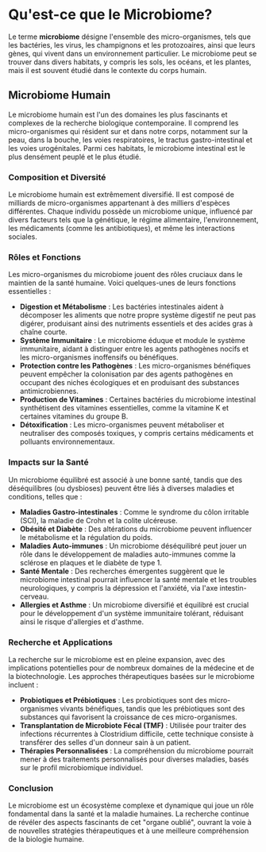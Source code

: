 # Qu'est-ce que le Microbiome?

Le terme **microbiome** désigne l'ensemble des micro-organismes, tels que les bactéries, les virus, les champignons et les protozoaires, ainsi que leurs gènes, qui vivent dans un environnement particulier. Le microbiome peut se trouver dans divers habitats, y compris les sols, les océans, et les plantes, mais il est souvent étudié dans le contexte du corps humain.

## Microbiome Humain

Le microbiome humain est l'un des domaines les plus fascinants et complexes de la recherche biologique contemporaine. Il comprend les micro-organismes qui résident sur et dans notre corps, notamment sur la peau, dans la bouche, les voies respiratoires, le tractus gastro-intestinal et les voies urogénitales. Parmi ces habitats, le microbiome intestinal est le plus densément peuplé et le plus étudié.

### Composition et Diversité

Le microbiome humain est extrêmement diversifié. Il est composé de milliards de micro-organismes appartenant à des milliers d'espèces différentes. Chaque individu possède un microbiome unique, influencé par divers facteurs tels que la génétique, le régime alimentaire, l'environnement, les médicaments (comme les antibiotiques), et même les interactions sociales.

### Rôles et Fonctions

Les micro-organismes du microbiome jouent des rôles cruciaux dans le maintien de la santé humaine. Voici quelques-unes de leurs fonctions essentielles :

- **Digestion et Métabolisme** : Les bactéries intestinales aident à décomposer les aliments que notre propre système digestif ne peut pas digérer, produisant ainsi des nutriments essentiels et des acides gras à chaîne courte.
- **Système Immunitaire** : Le microbiome éduque et module le système immunitaire, aidant à distinguer entre les agents pathogènes nocifs et les micro-organismes inoffensifs ou bénéfiques.
- **Protection contre les Pathogènes** : Les micro-organismes bénéfiques peuvent empêcher la colonisation par des agents pathogènes en occupant des niches écologiques et en produisant des substances antimicrobiennes.
- **Production de Vitamines** : Certaines bactéries du microbiome intestinal synthétisent des vitamines essentielles, comme la vitamine K et certaines vitamines du groupe B.
- **Détoxification** : Les micro-organismes peuvent métaboliser et neutraliser des composés toxiques, y compris certains médicaments et polluants environnementaux.

### Impacts sur la Santé

Un microbiome équilibré est associé à une bonne santé, tandis que des déséquilibres (ou dysbioses) peuvent être liés à diverses maladies et conditions, telles que :

- **Maladies Gastro-intestinales** : Comme le syndrome du côlon irritable (SCI), la maladie de Crohn et la colite ulcéreuse.
- **Obésité et Diabète** : Des altérations du microbiome peuvent influencer le métabolisme et la régulation du poids.
- **Maladies Auto-immunes** : Un microbiome déséquilibré peut jouer un rôle dans le développement de maladies auto-immunes comme la sclérose en plaques et le diabète de type 1.
- **Santé Mentale** : Des recherches émergentes suggèrent que le microbiome intestinal pourrait influencer la santé mentale et les troubles neurologiques, y compris la dépression et l'anxiété, via l'axe intestin-cerveau.
- **Allergies et Asthme** : Un microbiome diversifié et équilibré est crucial pour le développement d'un système immunitaire tolérant, réduisant ainsi le risque d'allergies et d'asthme.

### Recherche et Applications

La recherche sur le microbiome est en pleine expansion, avec des implications potentielles pour de nombreux domaines de la médecine et de la biotechnologie. Les approches thérapeutiques basées sur le microbiome incluent :

- **Probiotiques et Prébiotiques** : Les probiotiques sont des micro-organismes vivants bénéfiques, tandis que les prébiotiques sont des substances qui favorisent la croissance de ces micro-organismes.
- **Transplantation de Microbiote Fécal (TMF)** : Utilisée pour traiter des infections récurrentes à Clostridium difficile, cette technique consiste à transférer des selles d'un donneur sain à un patient.
- **Thérapies Personnalisées** : La compréhension du microbiome pourrait mener à des traitements personnalisés pour diverses maladies, basés sur le profil microbiomique individuel.

### Conclusion

Le microbiome est un écosystème complexe et dynamique qui joue un rôle fondamental dans la santé et la maladie humaines. La recherche continue de révéler des aspects fascinants de cet "organe oublié", ouvrant la voie à de nouvelles stratégies thérapeutiques et à une meilleure compréhension de la biologie humaine.